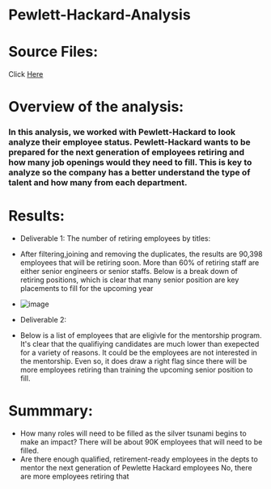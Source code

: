 # Pewlett-Hackard-Analysis
# Source Files: 
Click [Here](https://github.com/icheung487/Pewlett-Hackard-Analysis/tree/main/Images%20) 
# Overview of the analysis: 
### In this analysis, we worked with Pewlett-Hackard to look analyze their employee status.  Pewlett-Hackard wants to be prepared for the next generation of employees retiring and how many job openings would they need to fill.  This is key to analyze so the company has a better understand the type of talent and how many from each department. 

# Results: 
* Deliverable 1: The number of retiring employees by titles: 
* After filtering,joining and removing the duplicates, the results are 90,398 employees that will be retiring soon. More than 60% of retiring staff are either senior engineers or senior staffs. Below is a break down of retiring positions, which is clear that many senior position are key placements to fill for the upcoming year 
* ![image](https://user-images.githubusercontent.com/83436302/143725510-f4c621ab-91b2-4174-9677-102e8dfbaa13.png)


* Deliverable 2:  
* Below is a list of employees that are eligivle for the mentorship program. It's clear that the qualifiying candidates are much lower than exepected for a variety of reasons.  It could be the employees are not interested in the mentorship.  Even so, it does draw a right flag since there will be more employees retiring than training the upcoming senior position to fill. 

# Summmary: 
* How many roles will need to be filled as the silver tsunami begins to make an impact? There will be about 90K employees that will need to be filled. 
* Are there enough qualified, retirement-ready employees in the depts to mentor the next generation of Pewlette Hackard employees 
No, there are more employees retiring that 
